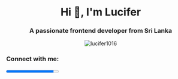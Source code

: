 
<h1 align="center">Hi 👋, I'm Lucifer</h1>
<h3 align="center">A passionate frontend developer from Sri Lanka</h3>

<p align="center"> <img src="https://komarev.com/ghpvc/?username=lucifer1016&label=Profile%20views&color=0e75b6&style=flat" alt="lucifer1016" /> </p>

<h3 align="left">Connect with me:</h3>
<p align="left">
</p>
<progress id="Html" max="100" value="90">Html</progress>

